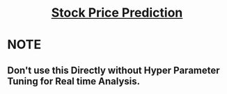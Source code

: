 <h1 align='center'><u><b>Stock Price Prediction</b></u></h1>

# NOTE
## Don't use this Directly without Hyper Parameter Tuning for Real time Analysis.
